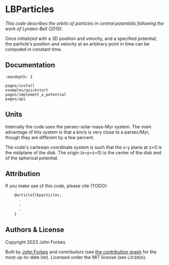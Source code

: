 # LBParticles

_This code describes the orbits of particles in central potentials following the work of Lynden-Bell (2015)._

Once initialized with a 3D position and velocity, and a specified potential, 
the particle's position and velocity at an arbitrary point in time can be 
computed in constant time.

## Documentation

```{toctree}
:maxdepth: 2

pages/install
examples/quickstart
pages/implement_a_potential
pages/api
```


## Units 

Internally the code uses the parsec-solar mass-Myr system. The main advantage of this system is that a km/s is very close to a parsec/Myr, though they are different by a few percent.

The code's cartesian coordinate system is such that the x-y plane at z=0 is the midplane of the disk. The origin (x=y=z=0) is the center of the disk and of the spherical potential. 


## Attribution

If you make use of this code, please cite (TODO):

```tex
    @article{lbparticles,
      .
      .
      .
    }
```

## Authors & License

Copyright 2023 John Forbes

Built by [John Forbes](https://github.com/jcforbes) and contributors (see
[the contribution graph](https://github.com/LBParticles/LBParticles/graphs/contributors) for the most
up-to-date list). Licensed under the MIT license (see `LICENSE`).
